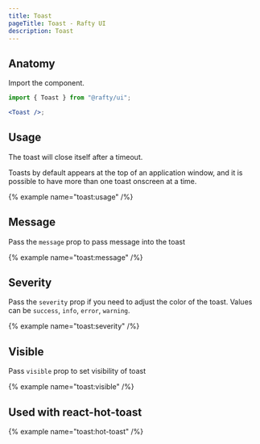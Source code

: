 ```yaml
---
title: Toast
pageTitle: Toast - Rafty UI
description: Toast
---
```


## Anatomy

Import the component.

```jsx
import { Toast } from "@rafty/ui";

<Toast />;
```

## Usage

The toast will close itself after a timeout.

Toasts by default appears at the top of an application window, and it is possible to have more than one toast onscreen at a time.

{% example name="toast:usage" /%}

## Message

Pass the `message` prop to pass message into the toast

{% example name="toast:message" /%}

## Severity

Pass the `severity` prop if you need to adjust the color of the toast. Values can be `success`, `info`, `error`, `warning`.

{% example name="toast:severity" /%}

## Visible

Pass `visible` prop to set visibility of toast

{% example name="toast:visible" /%}

## Used with react-hot-toast

{% example name="toast:hot-toast" /%}
